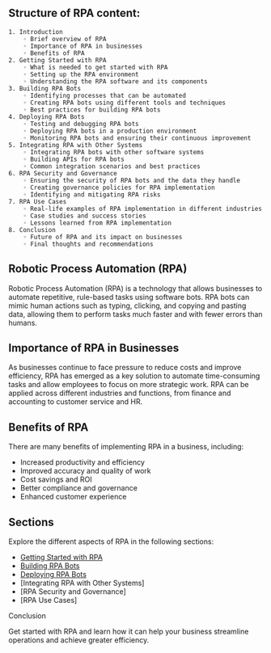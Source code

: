 ## Structure of RPA content:
    1. Introduction
        ◦ Brief overview of RPA
        ◦ Importance of RPA in businesses
        ◦ Benefits of RPA
    2. Getting Started with RPA
        ◦ What is needed to get started with RPA
        ◦ Setting up the RPA environment
        ◦ Understanding the RPA software and its components
    3. Building RPA Bots
        ◦ Identifying processes that can be automated
        ◦ Creating RPA bots using different tools and techniques
        ◦ Best practices for building RPA bots
    4. Deploying RPA Bots
        ◦ Testing and debugging RPA bots
        ◦ Deploying RPA bots in a production environment
        ◦ Monitoring RPA bots and ensuring their continuous improvement
    5. Integrating RPA with Other Systems
        ◦ Integrating RPA bots with other software systems
        ◦ Building APIs for RPA bots
        ◦ Common integration scenarios and best practices
    6. RPA Security and Governance
        ◦ Ensuring the security of RPA bots and the data they handle
        ◦ Creating governance policies for RPA implementation
        ◦ Identifying and mitigating RPA risks
    7. RPA Use Cases
        ◦ Real-life examples of RPA implementation in different industries
        ◦ Case studies and success stories
        ◦ Lessons learned from RPA implementation
    8. Conclusion
        ◦ Future of RPA and its impact on businesses
        ◦ Final thoughts and recommendations

## Robotic Process Automation (RPA)
Robotic Process Automation (RPA) is a technology that allows businesses to automate repetitive, rule-based tasks using software bots. RPA bots can mimic human actions such as typing, clicking, and copying and pasting data, allowing them to perform tasks much faster and with fewer errors than humans.

## Importance of RPA in Businesses
As businesses continue to face pressure to reduce costs and improve efficiency, RPA has emerged as a key solution to automate time-consuming tasks and allow employees to focus on more strategic work. RPA can be applied across different industries and functions, from finance and accounting to customer service and HR.

## Benefits of RPA
There are many benefits of implementing RPA in a business, including:

- Increased productivity and efficiency
- Improved accuracy and quality of work
- Cost savings and ROI
- Better compliance and governance
- Enhanced customer experience

## Sections

Explore the different aspects of RPA in the following sections:

- [Getting Started with RPA](02getting-started.md)
- [Building RPA Bots](03building-bots.md)
- [Deploying RPA Bots](04deploying-bots.md)
- [Integrating RPA with Other Systems]
- [RPA Security and Governance]
- [RPA Use Cases]

Conclusion

Get started with RPA and learn how it can help your business streamline operations and achieve greater efficiency.